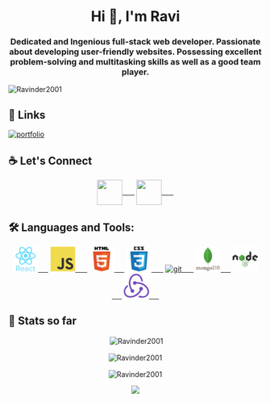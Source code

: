 <h1 align="center">Hi 👋, I'm Ravi</h1>
<h3 align="center">Dedicated and Ingenious full-stack web developer. Passionate about developing user-friendly websites. Possessing excellent problem-solving and multitasking skills as well as a good team player.</h3>

<p align="left"> <img src="https://komarev.com/ghpvc/?username=Ravinder2001&label=Profile%20views&color=0e75b6&style=flat" alt="Ravinder2001" /> </p>


## 🔗 Links
[![portfolio](https://img.shields.io/badge/my_portfolio-000?style=for-the-badge&logo=ko-fi&logoColor=white)](https://release-v1.dmyyldw0sz0l4.amplifyapp.com/)


<h2 align="left">☕ Let's Connect</h2>
<p align="center">
<!-- <a href="https://twitter.com/Ravinder1717305" target="blank"><img align="center" src="https://raw.githubusercontent.com/rahuldkjain/github-profile-readme-generator/master/src/images/icons/Social/twitter.svg" alt="" height="50" width="50"/>&nbsp;&nbsp;&nbsp;&nbsp;&nbsp;&nbsp;</a> -->
<a href="https://www.linkedin.com/in/ravinder-singh-negi-3444bb1a6/" target="blank"><img align="center" src="https://raw.githubusercontent.com/rahuldkjain/github-profile-readme-generator/master/src/images/icons/Social/linked-in-alt.svg" alt="" height="50" width="50"/>&nbsp;&nbsp;&nbsp;&nbsp;&nbsp;&nbsp;</a>
<a href="https://www.instagram.com/iam_ravi789/" target="blank"><img align="center" src="https://raw.githubusercontent.com/rahuldkjain/github-profile-readme-generator/master/src/images/icons/Social/instagram.svg" alt="" height="50" width="50" />&nbsp;&nbsp;&nbsp;&nbsp;&nbsp;&nbsp;</a>
</p>

<h2 align="left">🛠 Languages and Tools:</h2>
<p align="center">
   <a href="https://reactjs.org/" target="_blank"> <img src="https://raw.githubusercontent.com/devicons/devicon/master/icons/react/react-original-wordmark.svg" alt="react" width="50" height="50"/>&nbsp;&nbsp;&nbsp;&nbsp;&nbsp;</a>
    <a href="https://developer.mozilla.org/en-US/docs/Web/JavaScript" target="_blank"> <img src="https://raw.githubusercontent.com/devicons/devicon/master/icons/javascript/javascript-original.svg" alt="javascript" width="50" height="50"/> &nbsp;&nbsp;&nbsp;&nbsp;&nbsp;</a> 
   <a href="https://www.w3.org/html/" target="_blank"> <img src="https://raw.githubusercontent.com/devicons/devicon/master/icons/html5/html5-original-wordmark.svg" alt="html5" width="50" height="50"/>&nbsp;&nbsp;&nbsp;&nbsp;&nbsp;</a>
  <a href="https://www.w3schools.com/css/" target="_blank"> <img src="https://raw.githubusercontent.com/devicons/devicon/master/icons/css3/css3-original-wordmark.svg" alt="css3" width="50" height="50"/> &nbsp;&nbsp;&nbsp;&nbsp;&nbsp;</a> 
 <a href="https://git-scm.com/" target="_blank"> <img src="https://www.vectorlogo.zone/logos/git-scm/git-scm-icon.svg" alt="git" width="50" height="50"/> &nbsp;&nbsp;&nbsp;&nbsp;&nbsp;</a> 
  <a href="https://www.mongodb.com/" target="_blank"> <img src="https://raw.githubusercontent.com/devicons/devicon/master/icons/mongodb/mongodb-original-wordmark.svg" alt="mongodb" width="50" height="50"/>&nbsp;&nbsp;&nbsp;&nbsp;&nbsp;</a> <a href="https://nodejs.org" target="_blank"> <img src="https://raw.githubusercontent.com/devicons/devicon/master/icons/nodejs/nodejs-original-wordmark.svg" alt="nodejs" width="50" height="50"/>&nbsp;&nbsp;&nbsp;&nbsp;&nbsp;</a> 
  <a href="https://redux.js.org" target="_blank"> <img src="https://raw.githubusercontent.com/devicons/devicon/master/icons/redux/redux-original.svg" alt="redux" width="50" height="50"/>&nbsp;&nbsp;&nbsp;&nbsp;&nbsp;</a> </p>
<h2 align="left">👷 Stats so far</h2>
<p align="center">&nbsp;<img align="center" src="https://github-readme-stats.vercel.app/api?username=Ravinder2001&show_icons=true&locale=en" alt="Ravinder2001" /></p>
<p align="center"><img align="center" src="https://github-readme-streak-stats.herokuapp.com/?user=Ravinder2001" alt="Ravinder2001" /></p>
<p align="center"><img align="center" src="https://github-readme-stats.vercel.app/api/top-langs?username=Ravinder2001&show_icons=true&locale=en&layout=compact" alt="Ravinder2001" /></p>
<p align="center">
  <img  src="https://raw.githubusercontent.com/Trilokia/Trilokia/379277808c61ef204768a61bbc5d25bc7798ccf1/bottom_header.svg">
  </p>
